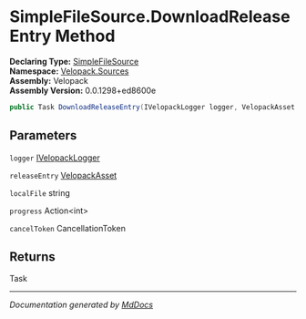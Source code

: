 ﻿<!--  
  <auto-generated>   
    The contents of this file were generated by a tool.  
    Changes to this file may be list if the file is regenerated  
  </auto-generated>   
-->

# SimpleFileSource.DownloadReleaseEntry Method

**Declaring Type:** [SimpleFileSource](../index.md)  
**Namespace:** [Velopack.Sources](../../index.md)  
**Assembly:** Velopack  
**Assembly Version:** 0.0.1298+ed8600e

```csharp
public Task DownloadReleaseEntry(IVelopackLogger logger, VelopackAsset releaseEntry, string localFile, Action<int> progress, CancellationToken cancelToken);
```

## Parameters

`logger`  [IVelopackLogger](../../../Logging/IVelopackLogger/index.md)

`releaseEntry`  [VelopackAsset](../../../VelopackAsset/index.md)

`localFile`  string

`progress`  Action\<int\>

`cancelToken`  CancellationToken

## Returns

Task

___

*Documentation generated by [MdDocs](https://github.com/ap0llo/mddocs)*
